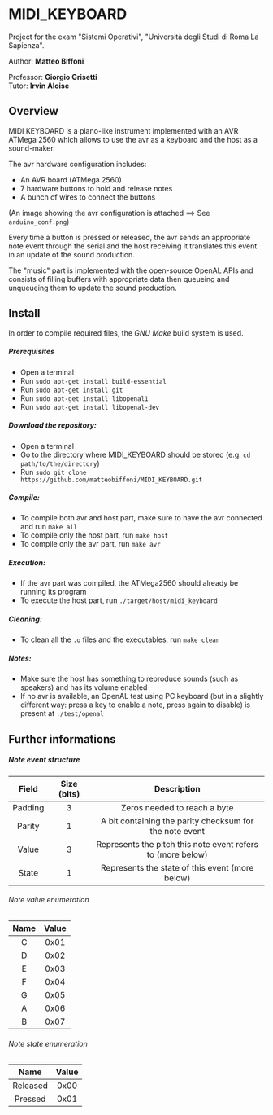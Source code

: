 # MIDI_KEYBOARD

Project for the exam "Sistemi Operativi", "Università degli Studi di Roma La Sapienza".

Author: **Matteo Biffoni**

Professor: **Giorgio Grisetti**\
Tutor: **Irvin Aloise**

## Overview

MIDI KEYBOARD is a piano-like instrument implemented with an AVR ATMega 2560 which allows to use the avr as a keyboard and the host as a sound-maker.

The avr hardware configuration includes:
* An AVR board (ATMega 2560)
* 7 hardware buttons to hold and release notes
* A bunch of wires to connect the buttons

(An image showing the avr configuration is attached ==> See `arduino_conf.png`)

Every time a button is pressed or released, the avr sends an appropriate note event through the serial and the host receiving it translates this event in an update of the sound production.

The "music" part is implemented with the open-source OpenAL APIs and consists of filling buffers with appropriate data then queueing and unqueueing them to update the sound production.

## Install

In order to compile required files, the *GNU Make* build system is used.

##### Prerequisites
* Open a terminal
* Run `sudo apt-get install build-essential`
* Run `sudo apt-get install git`
* Run ```sudo apt-get install libopenal1```
* Run ```sudo apt-get install libopenal-dev```

##### Download the repository:
* Open a terminal
* Go to the directory where MIDI_KEYBOARD should be stored (e.g. `cd path/to/the/directory`)
* Run `sudo git clone https://github.com/matteobiffoni/MIDI_KEYBOARD.git`

##### Compile:
* To compile both avr and host part, make sure to have the avr connected and run `make all`
* To compile only the host part, run `make host`
* To compile only the avr part, run `make avr`

##### Execution:
* If the avr part was compiled, the ATMega2560 should already be running its program
* To execute the host part, run `./target/host/midi_keyboard`

##### Cleaning:
* To clean all the `.o` files and the executables, run `make clean`

##### Notes:
* Make sure the host has something to reproduce sounds (such as speakers) and has its volume enabled
* If no avr is available, an OpenAL test using PC keyboard (but in a slightly different way: press a key to enable a note, press again to disable) is present at `./test/openal`

## Further informations
##### Note event structure
| Field   | Size (bits) | Description |
|:-------:|:-----------:|:-----------:|
|Padding   |      3      | Zeros needed to reach a byte|
|Parity    |      1      | A bit containing the parity checksum for the note event|
|Value     |      3      | Represents the pitch this note event refers to (more below)|
|State     |      1      | Represents the state of this event (more below)|
###### Note value enumeration
| Name | Value |
|:----:|:-----:|
|C|0x01|
|D|0x02|
|E|0x03|
|F|0x04|
|G|0x05|
|A|0x06|
|B|0x07|
###### Note state enumeration
| Name | Value |
|:----:|:-----:|
|Released|0x00|
|Pressed|0x01|
